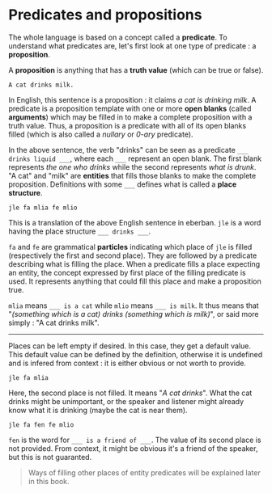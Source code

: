 # Predicates and propositions

The whole language is based on a concept called a **predicate**. To understand
what predicates are, let's first look at one type of predicate : a **proposition**.

A **proposition** is anything that has a **truth value** (which can be true or false).

```eng
A cat drinks milk.
```

In English, this sentence is a proposition : it claims *a cat is drinking
milk*. A predicate is a proposition template with one or more **open blanks**
(called **arguments**) which may be filled in to make a complete proposition
with a truth value. Thus, a proposition is a predicate with all of its open
blanks filled (which is also called a *nullary* or *0-ary* predicate).

In the above sentence, the verb "drinks" can be seen as a predicate
`___ drinks liquid ___`, where each `___` represent an open blank. The first blank
represents *the one who drinks* while the second represents *what is drunk*.
"A cat" and "milk" are **entities** that fills those blanks to make the complete
proposition. Definitions with some `___` defines what is called a
**place structure**.

```ebb
jle fa mlia fe mlio
```

This is a translation of the above English sentence in eberban. `jle` is
a word having the place structure `___ drinks ___`.

`fa` and `fe` are grammatical **particles** indicating which place of `jle` is
filled (respectively the first and second place). They are followed by a
predicate describing what is filling the place. When a predicate fills a place
expecting an entity, the concept expressed by first place of the filling
predicate is used. It represents anything that could fill this place and make a
proposition true.

`mlia` means `___ is a cat` while `mlio` means `___ is milk`. It thus means that
"*(something which is a cat) drinks (something which is milk)*", or said more
simply : "A cat drinks milk".

---

Places can be left empty if desired. In this case, they get a default value.
This default value can be defined by the definition, otherwise it is
undefined and is infered from context : it is either obvious or not worth
to provide.

```ebb
jle fa mlia
```

Here, the second place is not filled. It means "*A cat drinks*". What the
cat drinks might be unimportant, or the speaker and listener might already know
what it is drinking (maybe the cat is near them).

```ebb
jle fa fen fe mlio
```

`fen` is the word for `___ is a friend of ___`. The value of its second place
is not provided. From context, it might be obvious it's a friend of the
speaker, but this is not guaranted.

> Ways of filling other places of entity predicates will be explained later
> in this book.
